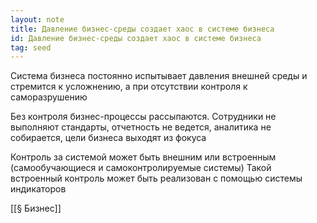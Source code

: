 ```yaml
---
layout: note
title: Давление бизнес-среды создает хаос в системе бизнеса
id: Давление бизнес-среды создает хаос в системе бизнеса
tag: seed
---
```



Система бизнеса постоянно испытывает давления внешней среды и стремится к усложнению, а при отсутствии контроля к саморазрушению

Без контроля бизнес-процессы рассыпаются. Сотрудники не выполняют стандарты, отчетность не ведется, аналитика не собирается, цели бизнеса выходят из фокуса

Контроль за системой может быть внешним или встроенным (самообучающиеся и самоконтролируемые системы) Такой встроенный контроль может быть реализован с помощью системы индикаторов

[[§ Бизнес]]